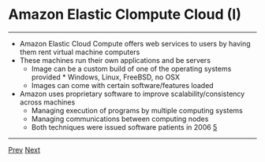 # Amazon Elastic Clompute Cloud (I)

*** 
* Amazon Elastic Cloud Compute offers web services to users by having them rent virtual machine computers
* These machines run their own applications and be servers
	* Image can be a custom build of one of the operating systems provided
			* Windows, Linux, FreeBSD, no OSX
	* Images can come with certain software/features loaded
* Amazon uses proprietary software to improve scalability/consistency across machines
	* Managing execution of programs by multiple computing systems
	* Managing communications between computing nodes
	* Both techniques were issued software patients in 2006 [5](https://github.com/AustinCerny/CSCI582_Presentation4/blob/master/sources.md)


***
[Prev](https://github.com/AustinCerny/CSCI582_Presentation4/blob/master/slide13.md)
[Next](https://github.com/AustinCerny/CSCI582_Presentation4/blob/master/slide15.md)

